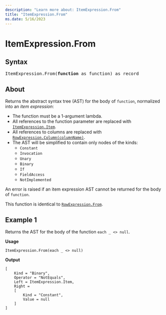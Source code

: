 ```yaml
---
description: "Learn more about: ItemExpression.From"
title: "ItemExpression.From"
ms.date: 5/16/2023
---
```

# ItemExpression.From

## Syntax

<pre>
ItemExpression.From(<b>function</b> as function) as record
</pre>

## About

Returns the abstract syntax tree (AST) for the body of `function`, normalized into an *item expression*:

- The function must be a 1-argument lambda.
- All references to the function parameter are replaced with [`ItemExpression.Item`](itemexpression-item.md).
- All references to columns are replaced with [`RowExpression.Column(columnName)`](rowexpression-column.md).
- The AST will be simplified to contain only nodes of the kinds:
  - `Constant`
  - `Invocation`
  - `Unary`
  - `Binary`
  - `If`
  - `FieldAccess`
  - `NotImplemented`

An error is raised if an item expression AST cannot be returned for the body of `function`.

This function is identical to [`RowExpression.From`](rowexpression-from.md).

## Example 1

Returns the AST for the body of the function `each _ <> null`.

**Usage**

```powerquery-m
ItemExpression.From(each _ <> null)
```

**Output**

```powerquery-m
[
    Kind = "Binary",
    Operator = "NotEquals",
    Left = ItemExpression.Item,
    Right =
    [
        Kind = "Constant",
        Value = null
    ]
]
```
